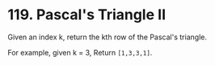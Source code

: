 # 119. Pascal's Triangle II
Given an index k, return the kth row of the Pascal's triangle.

For example, given k = 3,
Return `[1,3,3,1]`.

